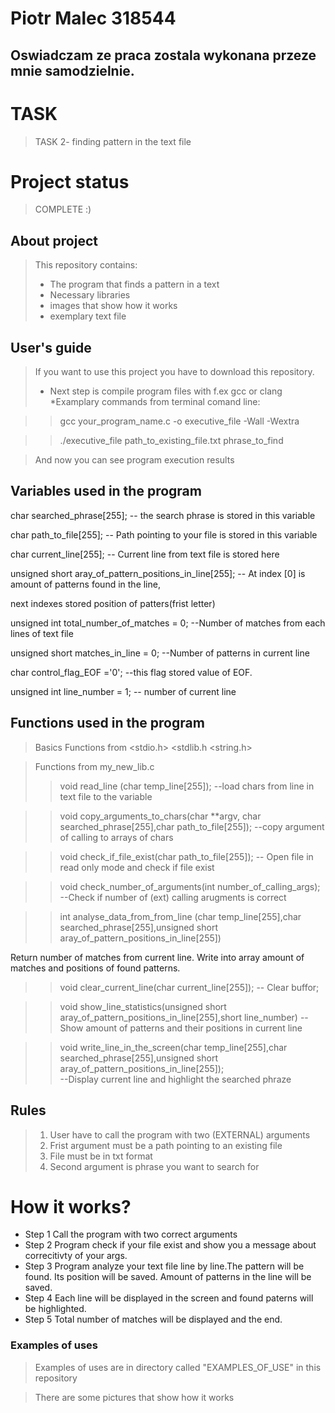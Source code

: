 
# Piotr Malec 318544
## Oswiadczam ze praca zostala wykonana przeze mnie samodzielnie. 

# TASK
>TASK 
>2- finding pattern in the text file
# Project status 
> COMPLETE :)

## About project 
> This repository contains:
> * The program that finds a pattern in a text
> * Necessary libraries
> * images that show how it works
> * exemplary text file

## User's guide
> If you want to use this project you have to download this repository.
>  * Next step is compile program files with f.ex gcc or clang
>  *Examplary commands from terminal comand line:

>>gcc your_program_name.c -o executive_file -Wall -Wextra 

>>./executive_file   path_to_existing_file.txt   phrase_to_find

> And now you can see program execution results

## Variables used in the program
char searched_phrase[255];      -- the search phrase is stored in this variable

char path_to_file[255];         -- Path pointing to your file is stored in this variable

char current_line[255];         -- Current line from text file is stored here

unsigned short aray_of_pattern_positions_in_line[255]; -- At index [0] is  amount of patterns found in the line, 

next indexes stored position of patters(frist letter)

unsigned int  total_number_of_matches = 0;    --Number of matches from each lines of text file

unsigned short  matches_in_line = 0;          --Number of patterns in current line

char control_flag_EOF ='0';                   --this flag stored value of EOF.

unsigned int line_number = 1;                  -- number of current line 

## Functions used in the program
>Basics Functions from  <stdio.h> <stdlib.h  <string.h>

> Functions from my_new_lib.c
>> void read_line (char temp_line[255]);                                                        --load chars from line in text file to the variable

>> void copy_arguments_to_chars(char **argv, char searched_phrase[255],char path_to_file[255]); --copy argument of calling to arrays of chars

>> void check_if_file_exist(char path_to_file[255]);                                            -- Open file in read only mode and check if file exist

>> void check_number_of_arguments(int number_of_calling_args);                                  --Check if number of (ext) calling arugments is correct

>> int analyse_data_from_from_line (char temp_line[255],char searched_phrase[255],unsigned short aray_of_pattern_positions_in_line[255])
 
 Return number of matches from current line. Write into array amount of matches and positions of found patterns.
>> void clear_current_line(char current_line[255]);                                             -- Clear buffor;

>>void show_line_statistics(unsigned short aray_of_pattern_positions_in_line[255],short line_number) --Show amount of patterns and their positions in current line

>> void write_line_in_the_screen(char temp_line[255],char searched_phrase[255],unsigned short aray_of_pattern_positions_in_line[255]);  
--Display current line and highlight the searched phraze

## Rules
>1. User have to call the program with two (EXTERNAL) arguments
>2. Frist argument must be a path pointing to an existing file
>3. File must be in txt format
>4. Second argument is phrase you want to search for
# How it works?
* Step 1 Call the program with two correct arguments
* Step 2 Program check if your file exist and show you a message about correcitivty of your args.
* Step 3 Program analyze your text file line by line.The pattern will be found.  Its position will be saved. 
Amount of patterns in the line will be saved.
* Step 4 Each line will be displayed in the screen and found paterns will be highlighted.
* Step 5 Total number of matches will be displayed and the end.
### Examples of uses
> Examples of uses are in directory called "EXAMPLES_OF_USE" in this repository

> There are some pictures that show how it works

